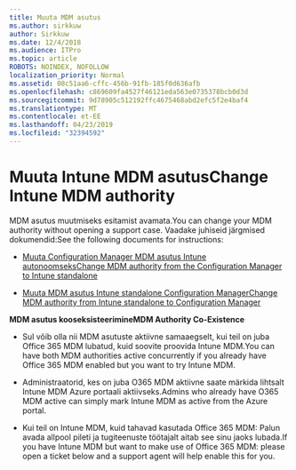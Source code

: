 ```yaml
---
title: Muuta MDM asutus
ms.author: sirkkuw
author: Sirkkuw
ms.date: 12/4/2018
ms.audience: ITPro
ms.topic: article
ROBOTS: NOINDEX, NOFOLLOW
localization_priority: Normal
ms.assetid: 08c51aa6-cffc-456b-91fb-185f0d636afb
ms.openlocfilehash: c869609fa4527f46121eda563e0735378bcb0d3d
ms.sourcegitcommit: 9d78905c512192ffc4675468abd2efc5f2e4baf4
ms.translationtype: MT
ms.contentlocale: et-EE
ms.lasthandoff: 04/23/2019
ms.locfileid: "32394592"
---
```

# <a name="change-intune-mdm-authority"></a><span data-ttu-id="377b7-102">Muuta Intune MDM asutus</span><span class="sxs-lookup"><span data-stu-id="377b7-102">Change Intune MDM authority</span></span>

<span data-ttu-id="377b7-103">MDM asutus muutmiseks esitamist avamata.</span><span class="sxs-lookup"><span data-stu-id="377b7-103">You can change your MDM authority without opening a support case.</span></span> <span data-ttu-id="377b7-104">Vaadake juhiseid järgmised dokumendid:</span><span class="sxs-lookup"><span data-stu-id="377b7-104">See the following documents for instructions:</span></span>
  
- [<span data-ttu-id="377b7-105">Muuta Configuration Manager MDM asutus Intune autonoomseks</span><span class="sxs-lookup"><span data-stu-id="377b7-105">Change MDM authority from the Configuration Manager to Intune standalone</span></span>](https://docs.microsoft.com/sccm/mdm/deploy-use/migrate-change-mdm-authority)
    
- [<span data-ttu-id="377b7-106">Muuta MDM asutus Intune standalone Configuration Manager</span><span class="sxs-lookup"><span data-stu-id="377b7-106">Change MDM authority from Intune standalone to Configuration Manager</span></span>](https://docs.microsoft.com/sccm/mdm/deploy-use/change-mdm-authority)
    
 <span data-ttu-id="377b7-107">**MDM asutus kooseksisteerimine**</span><span class="sxs-lookup"><span data-stu-id="377b7-107">**MDM Authority Co-Existence**</span></span>
  
- <span data-ttu-id="377b7-108">Sul võib olla nii MDM asutuste aktiivne samaaegselt, kui teil on juba Office 365 MDM lubatud, kuid soovite proovida Intune MDM.</span><span class="sxs-lookup"><span data-stu-id="377b7-108">You can have both MDM authorities active concurrently if you already have Office 365 MDM enabled but you want to try Intune MDM.</span></span>
    
- <span data-ttu-id="377b7-109">Administraatorid, kes on juba O365 MDM aktiivne saate märkida lihtsalt Intune MDM Azure portaali aktiivseks.</span><span class="sxs-lookup"><span data-stu-id="377b7-109">Admins who already have O365 MDM active can simply mark Intune MDM as active from the Azure portal.</span></span>
    
- <span data-ttu-id="377b7-110">Kui teil on Intune MDM, kuid tahavad kasutada Office 365 MDM: Palun avada allpool pileti ja tugiteenuste töötajalt aitab see sinu jaoks lubada.</span><span class="sxs-lookup"><span data-stu-id="377b7-110">If you have Intune MDM but want to make use of Office 365 MDM: please open a ticket below and a support agent will help enable this for you.</span></span>
    

